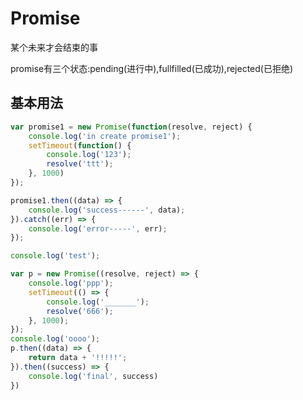 # Promise

某个未来才会结束的事

promise有三个状态:pending(进行中),fullfilled(已成功),rejected(已拒绝)

## 基本用法
```javascript
var promise1 = new Promise(function(resolve, reject) {
    console.log('in create promise1');
    setTimeout(function() {
        console.log('123');
        resolve('ttt');
    }, 1000)
});

promise1.then((data) => {
    console.log('success------', data);
}).catch((err) => {
    console.log('error-----', err);
});

console.log('test');
```

```javascript
var p = new Promise((resolve, reject) => {
    console.log('ppp');
    setTimeout(() => {
        console.log('_______');
        resolve('666');
    }, 1000);
});
console.log('oooo');
p.then((data) => {
    return data + '!!!!!';
}).then((success) => {
    console.log('final', success)
})
```

